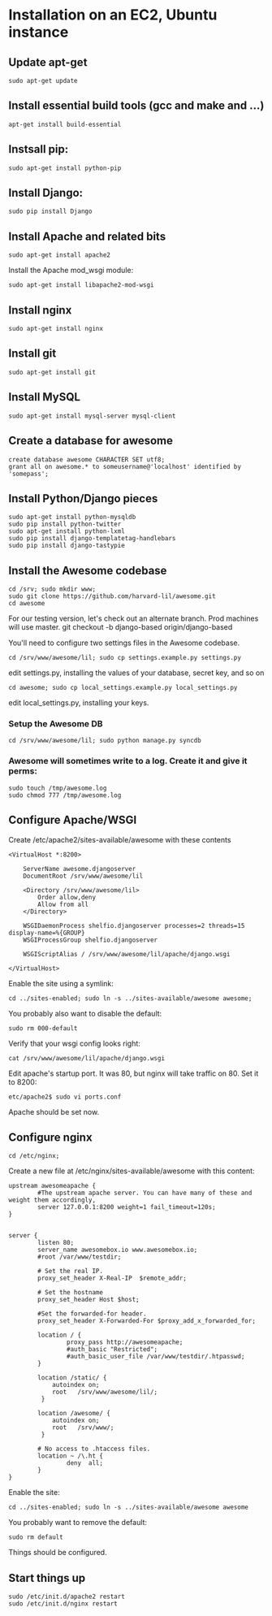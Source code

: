 # Installation on an EC2, Ubuntu instance

## Update apt-get

    sudo apt-get update

## Install essential build tools (gcc and make and ...)

    apt-get install build-essential

## Instsall pip:

    sudo apt-get install python-pip


## Install Django:

    sudo pip install Django


## Install Apache and related bits

    sudo apt-get install apache2

Install the Apache mod_wsgi module:

    sudo apt-get install libapache2-mod-wsgi


## Install nginx

    sudo apt-get install nginx

## Install git

    sudo apt-get install git


## Install MySQL

    sudo apt-get install mysql-server mysql-client


## Create a database for awesome

    create database awesome CHARACTER SET utf8;
    grant all on awesome.* to someusername@'localhost' identified by 'somepass';


## Install Python/Django pieces

    sudo apt-get install python-mysqldb
    sudo pip install python-twitter
    sudo apt-get install python-lxml
    sudo pip install django-templatetag-handlebars
    sudo pip install django-tastypie


## Install the Awesome codebase

    cd /srv; sudo mkdir www;
    sudo git clone https://github.com/harvard-lil/awesome.git
    cd awesome

For our testing version, let's check out an alternate branch. Prod machines will use master.
    git checkout -b django-based origin/django-based

You'll need to configure two settings files in the Awesome codebase.

    cd /srv/www/awesome/lil; sudo cp settings.example.py settings.py

edit settings.py, installing the values of your database, secret key, and so on

    cd awesome; sudo cp local_settings.example.py local_settings.py

edit local_settings.py, installing your keys.


### Setup the Awesome DB

    cd /srv/www/awesome/lil; sudo python manage.py syncdb


### Awesome will sometimes write to a log. Create it and give it perms:

    sudo touch /tmp/awesome.log
    sudo chmod 777 /tmp/awesome.log 

## Configure Apache/WSGI

Create /etc/apache2/sites-available/awesome with these contents


	<VirtualHost *:8200>
 
	    ServerName awesome.djangoserver
	    DocumentRoot /srv/www/awesome/lil
 
	    <Directory /srv/www/awesome/lil>
	        Order allow,deny
	        Allow from all
	    </Directory>
 
	    WSGIDaemonProcess shelfio.djangoserver processes=2 threads=15 display-name=%{GROUP}
	    WSGIProcessGroup shelfio.djangoserver
 
	    WSGIScriptAlias / /srv/www/awesome/lil/apache/django.wsgi
 
	</VirtualHost>



Enable the site using a symlink:

    cd ../sites-enabled; sudo ln -s ../sites-available/awesome awesome;

You probably also want to disable the default:

    sudo rm 000-default


Verify that your wsgi config looks right:

    cat /srv/www/awesome/lil/apache/django.wsgi

Edit apache's startup port. It was 80, but nginx will take traffic on 80. Set it to 8200:

    etc/apache2$ sudo vi ports.conf


Apache should be set now.

## Configure nginx

    cd /etc/nginx;

Create a new file at /etc/nginx/sites-available/awesome with this content:

	upstream awesomeapache {
	        #The upstream apache server. You can have many of these and weight them accordingly,
	        server 127.0.0.1:8200 weight=1 fail_timeout=120s;
	}


	server {
	        listen 80;
	        server_name awesomebox.io www.awesomebox.io;
	        #root /var/www/testdir;

	        # Set the real IP.
	        proxy_set_header X-Real-IP  $remote_addr;

	        # Set the hostname
	        proxy_set_header Host $host;

	        #Set the forwarded-for header.
	        proxy_set_header X-Forwarded-For $proxy_add_x_forwarded_for;

	        location / {
	                proxy_pass http://awesomeapache;
	                #auth_basic "Restricted";
	                #auth_basic_user_file /var/www/testdir/.htpasswd;
	        }

	        location /static/ {
	            autoindex on;
	            root   /srv/www/awesome/lil/;
	         }

	        location /awesome/ {
	            autoindex on;
	            root   /srv/www/;
	         }

	        # No access to .htaccess files.
	        location ~ /\.ht {
	                deny  all;
	        }
	}

Enable the site:

	cd ../sites-enabled; sudo ln -s ../sites-available/awesome awesome

You probably want to remove the default:

	sudo rm default


Things should be configured.

## Start things up

	sudo /etc/init.d/apache2 restart
	sudo /etc/init.d/nginx restart
